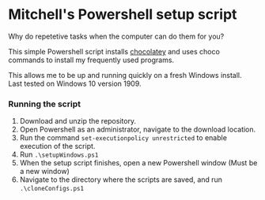 # Mitchell's Powershell setup script

Why do repetetive tasks when the computer can do them for you?

This simple Powershell script installs [chocolatey](https://chocolatey.org/) and uses choco commands to install my frequently used programs.

This allows me to be up and running quickly on a fresh Windows install.  
Last tested on Windows 10 version 1909.

### Running the script

1) Download and unzip the repository.
2) Open Powershell as an administrator, navigate to the download location.
3) Run the command `set-executionpolicy unrestricted` to enable execution of the script.
4) Run `.\setupWindows.ps1`
5) When the setup script finishes, open a new Powershell window (Must be a new window)
6) Navigate to the directory where the scripts are saved, and run `.\cloneConfigs.ps1`